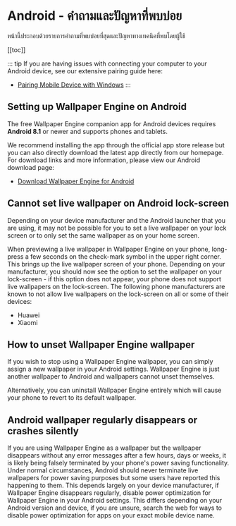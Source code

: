 # Android - คำถามและปัญหาที่พบบ่อย

หน้านี้ประกอบด้วยรายการคำถามที่พบบ่อยที่สุดและปัญหาทางเทคนิคที่พบโดยผู้ใช้

[[toc]]

::: tip
If you are having issues with connecting your computer to your Android device, see our extensive pairing guide here:

* [Pairing Mobile Device with Windows](/mobile/pairing.html)
:::

## Setting up Wallpaper Engine on Android

The free Wallpaper Engine companion app for Android devices requires **Android 8.1** or newer and supports phones and tablets.

We recommend installing the app through the official app store release but you can also directly download the latest app directly from our homepage. For download links and more information, please view our Android download page:

* [Download Wallpaper Engine for Android](https://www.wallpaperengine.io/android/)

## Cannot set live wallpaper on Android lock-screen

Depending on your device manufacturer and the Android launcher that you are using, it may not be possible for you to set a live wallpaper on your lock screen or to only set the same wallpaper as on your home screen.

When previewing a live wallpaper in Wallpaper Engine on your phone, long-press a few seconds on the check-mark symbol in the upper right corner. This brings up the live wallpaper screen of your phone. Depending on your manufacturer, you should now see the option to set the wallpaper on your lock-screen - if this option does not appear, your phone does not support live wallpapers on the lock-screen. The following phone manufacturers are known to not allow live wallpapers on the lock-screen on all or some of their devices:

* Huawei
* Xiaomi

## How to unset Wallpaper Engine wallpaper

If you wish to stop using a Wallpaper Engine wallpaper, you can simply assign a new wallpaper in your Android settings. Wallpaper Engine is just another wallpaper to Android and wallpapers cannot unset themselves.

Alternatively, you can uninstall Wallpaper Engine entirely which will cause your phone to revert to its default wallpaper.

## Android wallpaper regularly disappears or crashes silently

If you are using Wallpaper Engine as a wallpaper but the wallpaper disappears without any error messages after a few hours, days or weeks, it is likely being falsely terminated by your phone's power saving functionality. Under normal circumstances, Android should never terminate live wallpapers for power saving purposes but some users have reported this happening to them. This depends largely on your device manufacturer, if Wallpaper Engine disappears regularly, disable power optimization for Wallpaper Engine in your Android settings. This differs depending on your Android version and device, if you are unsure, search the web for ways to disable power optimization for apps on your exact mobile device name.
